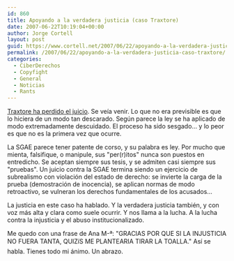 ```yaml
---
id: 860
title: Apoyando a la verdadera justicia (caso Traxtore)
date: 2007-06-22T10:19:04+00:00
author: Jorge Cortell
layout: post
guid: https://www.cortell.net/2007/06/22/apoyando-a-la-verdadera-justicia-caso-traxtore/
permalink: /2007/06/22/apoyando-a-la-verdadera-justicia-caso-traxtore/
categories:
  - CiberDerechos
  - Copyfight
  - General
  - Noticias
  - Rants
---
```

<a target="_blank" title="Post en blog Traxtore" href="https://www.sgaecontratraxtore.com/cms/index.php?mact=News,cntnt01,detail,0&cntnt01articleid=17&cntnt01origid=15&cntnt01returnid=15">Traxtore ha perdido el juicio</a>. Se veí­a venir. Lo que no era previsible es que lo hiciera de un modo tan descarado. Según parece la ley se ha aplicado de modo extremadamente descuidado. El proceso ha sido sesgado... y lo peor es que no es la primera vez que ocurre.

La SGAE parece tener patente de corso, y su palabra es ley. Por mucho que mienta, falsifique, o manipule, sus "per(r)itos" nunca son puestos en entredicho. Se aceptan siempre sus tesis, y se admiten casi siempre sus "pruebas". Un juicio contra la SGAE termina siendo un ejercicio de subrealismo con violación del estado de derecho: se invierte la carga de la prueba (demostración de inocencia), se aplican normas de modo retroactivo, se vulneran los derechos fundamentales de los acusados...

La justicia en este caso ha hablado. Y la verdadera justicia también, y con voz más alta y clara como suele ocurrir. Y nos llama a la lucha. A la lucha contra la injusticia y el abuso institucionalizado.

Me quedo con una frase de Ana M-ª: "GRACIAS POR QUE SI LA INJUSTICIA NO FUERA TANTA, QUIZíS ME PLANTEARIA TIRAR LA TOALLA." Así­ se habla. Tienes todo mi ánimo. Un abrazo.
